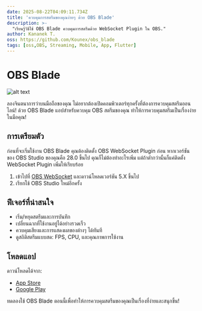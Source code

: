 ```yaml
---
date: 2025-08-22T04:09:11.734Z
title: 'ควบคุมการสตรีมของคุณง่ายๆ ด้วย OBS Blade'
description: >-
  "เรียนรู้วิธีใช้ OBS Blade ควบคุมการสตรีมด้วย WebSocket Plugin ใน OBS."
author: Kananek T.
oss: https://github.com/Kounex/obs_blade
tags: [oss,OBS, Streaming, Mobile, App, Flutter]
---
```

# OBS Blade

![alt text](https://assets.kounex.com/images/obs-blade/store_banner_3.png 'OBS Blade Store Banner')

ลองจินตนาการว่าบนมือถือของคุณ ไม่อยากต้องเปิดคอมพิวเตอร์ทุกครั้งที่ต้องการควบคุมสตรีมออนไลน์! ด้วย OBS Blade แอปสำหรับควบคุม OBS สตรีมของคุณ ทำให้การควบคุมสตรีมเป็นเรื่องง่ายในมือคุณ!

## การเตรียมตัว
ก่อนที่จะเริ่มใช้งาน OBS Blade คุณต้องติดตั้ง OBS WebSocket Plugin ก่อน หากเวอร์ชันของ OBS Studio ของคุณคือ 28.0 ขึ้นไป คุณก็ไม่ต้องทำอะไรเพิ่ม แต่ถ้าต่ำกว่านั้นก็แค่ติดตั้ง WebSocket Plugin เพิ่มให้เรียบร้อย

1. เข้าไปที่ [OBS WebSocket](https://github.com/obsproject/obs-websocket/releases) และดาวน์โหลดเวอร์ชัน 5.X ขึ้นไป
2. เรียกใช้ OBS Studio ใหม่อีกครั้ง

## ฟีเจอร์ที่น่าสนใจ
- เริ่ม/หยุดสตรีมและการบันทึก
- เปลี่ยนฉากที่ใช้งานอยู่ได้อย่างรวดเร็ว
- ควบคุมเสียงและการแสดงผลของต่างๆ ได้ทันที
- ดูสถิติสตรีมแบบสด: FPS, CPU, และคุณภาพการใช้งาน

## โหลดแอป
ดาวน์โหลดได้จาก:
- [App Store](https://apps.apple.com/de/app/obs-blade/id1523915884?l=en)
- [Google Play](https://play.google.com/store/apps/details?id=com.kounex.obsBlade)

ทดลองใช้ OBS Blade ตอนนี้เพื่อทำให้การควบคุมสตรีมของคุณเป็นเรื่องที่ง่ายและสนุกขึ้น!

